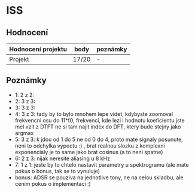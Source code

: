 # ISS

## Hodnocení

| Hodnocení projektu | body  | poznámky |
|--------------------|-------|----------|
| Projekt            | 17/20 |    -     |

## Poznámky

- 1: 2 z 2:
- 2: 3 z 3:
- 3: 3 z 3:
- 4: 3 z 3: tady by to bylo mnohem lepe videt, kdybyste zoomoval frekvencni osu do 11*f0, frekvenci, kde lezi i hodnotu koeficientu jste mel vzit z DTFT ne si tam najit index do DFT, ktery bude stejny jako argmax
- 5: 3 z 3: k jdou od 1 do 5 ne od 0 do 4, proto mate signaly posunute, neni to odchylka vypoctu :) , brat realnou slozku z komplexni exponencialy je to same jako brat cosinus (a to neni spatne)
- 6: 2 z 3: nijak neresite aliasing u 8 kHz
- 7: 1 z 1: jeste by to chtelo nastavit parametry u spektrogramu (ale mate pokus o bonus, tak se to vynuluje)
- bonus: ADSR se pouziva na jednotlive tony, ne na celou skladbu, ale cenim pokus o implementaci :)
